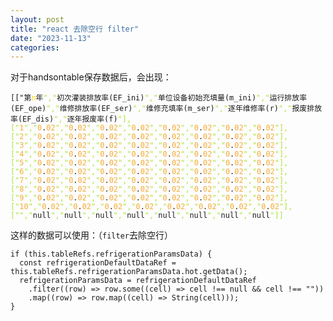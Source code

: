 ```yaml
---
layout: post
title: "react 去除空行 filter"
date: "2023-11-13"
categories: 
---
```

<p>对于handsontable保存数据后，会出现：</p>

<pre>
<code>[[&quot;第<span style="color:#ffd700">n</span>年<span style="color:#abe338">&quot;,&quot;</span>初次灌装排放率(EF_ini)<span style="color:#abe338">&quot;,&quot;</span>单位设备初始充填量(m_ini)<span style="color:#abe338">&quot;,&quot;</span>运行排放率(EF_ope)<span style="color:#abe338">&quot;,&quot;</span>维修排放率(EF_ser)<span style="color:#abe338">&quot;,&quot;</span>维修充填率(m_ser)<span style="color:#abe338">&quot;,&quot;</span>逐年维修率(r)<span style="color:#abe338">&quot;,&quot;</span>报废排放率(EF_dis)<span style="color:#abe338">&quot;,&quot;</span>逐年报废率(f)<span style="color:#abe338">&quot;],[&quot;</span><span style="color:#f5ab35">1</span><span style="color:#abe338">&quot;,&quot;</span><span style="color:#f5ab35">0</span>.<span style="color:#f5ab35">02</span><span style="color:#abe338">&quot;,&quot;</span><span style="color:#f5ab35">0</span>.<span style="color:#f5ab35">02</span><span style="color:#abe338">&quot;,&quot;</span><span style="color:#f5ab35">0</span>.<span style="color:#f5ab35">02</span><span style="color:#abe338">&quot;,&quot;</span><span style="color:#f5ab35">0</span>.<span style="color:#f5ab35">02</span><span style="color:#abe338">&quot;,&quot;</span><span style="color:#f5ab35">0</span>.<span style="color:#f5ab35">02</span><span style="color:#abe338">&quot;,&quot;</span><span style="color:#f5ab35">0</span>.<span style="color:#f5ab35">02</span><span style="color:#abe338">&quot;,&quot;</span><span style="color:#f5ab35">0</span>.<span style="color:#f5ab35">02</span><span style="color:#abe338">&quot;,&quot;</span><span style="color:#f5ab35">0</span>.<span style="color:#f5ab35">02</span><span style="color:#abe338">&quot;],[&quot;</span><span style="color:#f5ab35">2</span><span style="color:#abe338">&quot;,&quot;</span><span style="color:#f5ab35">0</span>.<span style="color:#f5ab35">02</span><span style="color:#abe338">&quot;,&quot;</span><span style="color:#f5ab35">0</span>.<span style="color:#f5ab35">02</span><span style="color:#abe338">&quot;,&quot;</span><span style="color:#f5ab35">0</span>.<span style="color:#f5ab35">02</span><span style="color:#abe338">&quot;,&quot;</span><span style="color:#f5ab35">0</span>.<span style="color:#f5ab35">02</span><span style="color:#abe338">&quot;,&quot;</span><span style="color:#f5ab35">0</span>.<span style="color:#f5ab35">02</span><span style="color:#abe338">&quot;,&quot;</span><span style="color:#f5ab35">0</span>.<span style="color:#f5ab35">02</span><span style="color:#abe338">&quot;,&quot;</span><span style="color:#f5ab35">0</span>.<span style="color:#f5ab35">02</span><span style="color:#abe338">&quot;,&quot;</span><span style="color:#f5ab35">0</span>.<span style="color:#f5ab35">02</span><span style="color:#abe338">&quot;],[&quot;</span><span style="color:#f5ab35">3</span><span style="color:#abe338">&quot;,&quot;</span><span style="color:#f5ab35">0</span>.<span style="color:#f5ab35">02</span><span style="color:#abe338">&quot;,&quot;</span><span style="color:#f5ab35">0</span>.<span style="color:#f5ab35">02</span><span style="color:#abe338">&quot;,&quot;</span><span style="color:#f5ab35">0</span>.<span style="color:#f5ab35">02</span><span style="color:#abe338">&quot;,&quot;</span><span style="color:#f5ab35">0</span>.<span style="color:#f5ab35">02</span><span style="color:#abe338">&quot;,&quot;</span><span style="color:#f5ab35">0</span>.<span style="color:#f5ab35">02</span><span style="color:#abe338">&quot;,&quot;</span><span style="color:#f5ab35">0</span>.<span style="color:#f5ab35">02</span><span style="color:#abe338">&quot;,&quot;</span><span style="color:#f5ab35">0</span>.<span style="color:#f5ab35">02</span><span style="color:#abe338">&quot;,&quot;</span><span style="color:#f5ab35">0</span>.<span style="color:#f5ab35">02</span><span style="color:#abe338">&quot;],[&quot;</span><span style="color:#f5ab35">4</span><span style="color:#abe338">&quot;,&quot;</span><span style="color:#f5ab35">0</span>.<span style="color:#f5ab35">02</span><span style="color:#abe338">&quot;,&quot;</span><span style="color:#f5ab35">0</span>.<span style="color:#f5ab35">02</span><span style="color:#abe338">&quot;,&quot;</span><span style="color:#f5ab35">0</span>.<span style="color:#f5ab35">02</span><span style="color:#abe338">&quot;,&quot;</span><span style="color:#f5ab35">0</span>.<span style="color:#f5ab35">02</span><span style="color:#abe338">&quot;,&quot;</span><span style="color:#f5ab35">0</span>.<span style="color:#f5ab35">02</span><span style="color:#abe338">&quot;,&quot;</span><span style="color:#f5ab35">0</span>.<span style="color:#f5ab35">02</span><span style="color:#abe338">&quot;,&quot;</span><span style="color:#f5ab35">0</span>.<span style="color:#f5ab35">02</span><span style="color:#abe338">&quot;,&quot;</span><span style="color:#f5ab35">0</span>.<span style="color:#f5ab35">02</span><span style="color:#abe338">&quot;],[&quot;</span><span style="color:#f5ab35">5</span><span style="color:#abe338">&quot;,&quot;</span><span style="color:#f5ab35">0</span>.<span style="color:#f5ab35">02</span><span style="color:#abe338">&quot;,&quot;</span><span style="color:#f5ab35">0</span>.<span style="color:#f5ab35">02</span><span style="color:#abe338">&quot;,&quot;</span><span style="color:#f5ab35">0</span>.<span style="color:#f5ab35">02</span><span style="color:#abe338">&quot;,&quot;</span><span style="color:#f5ab35">0</span>.<span style="color:#f5ab35">02</span><span style="color:#abe338">&quot;,&quot;</span><span style="color:#f5ab35">0</span>.<span style="color:#f5ab35">02</span><span style="color:#abe338">&quot;,&quot;</span><span style="color:#f5ab35">0</span>.<span style="color:#f5ab35">02</span><span style="color:#abe338">&quot;,&quot;</span><span style="color:#f5ab35">0</span>.<span style="color:#f5ab35">02</span><span style="color:#abe338">&quot;,&quot;</span><span style="color:#f5ab35">0</span>.<span style="color:#f5ab35">02</span><span style="color:#abe338">&quot;],[&quot;</span><span style="color:#f5ab35">6</span><span style="color:#abe338">&quot;,&quot;</span><span style="color:#f5ab35">0</span>.<span style="color:#f5ab35">02</span><span style="color:#abe338">&quot;,&quot;</span><span style="color:#f5ab35">0</span>.<span style="color:#f5ab35">02</span><span style="color:#abe338">&quot;,&quot;</span><span style="color:#f5ab35">0</span>.<span style="color:#f5ab35">02</span><span style="color:#abe338">&quot;,&quot;</span><span style="color:#f5ab35">0</span>.<span style="color:#f5ab35">02</span><span style="color:#abe338">&quot;,&quot;</span><span style="color:#f5ab35">0</span>.<span style="color:#f5ab35">02</span><span style="color:#abe338">&quot;,&quot;</span><span style="color:#f5ab35">0</span>.<span style="color:#f5ab35">02</span><span style="color:#abe338">&quot;,&quot;</span><span style="color:#f5ab35">0</span>.<span style="color:#f5ab35">02</span><span style="color:#abe338">&quot;,&quot;</span><span style="color:#f5ab35">0</span>.<span style="color:#f5ab35">02</span><span style="color:#abe338">&quot;],[&quot;</span><span style="color:#f5ab35">7</span><span style="color:#abe338">&quot;,&quot;</span><span style="color:#f5ab35">0</span>.<span style="color:#f5ab35">02</span><span style="color:#abe338">&quot;,&quot;</span><span style="color:#f5ab35">0</span>.<span style="color:#f5ab35">02</span><span style="color:#abe338">&quot;,&quot;</span><span style="color:#f5ab35">0</span>.<span style="color:#f5ab35">02</span><span style="color:#abe338">&quot;,&quot;</span><span style="color:#f5ab35">0</span>.<span style="color:#f5ab35">02</span><span style="color:#abe338">&quot;,&quot;</span><span style="color:#f5ab35">0</span>.<span style="color:#f5ab35">02</span><span style="color:#abe338">&quot;,&quot;</span><span style="color:#f5ab35">0</span>.<span style="color:#f5ab35">02</span><span style="color:#abe338">&quot;,&quot;</span><span style="color:#f5ab35">0</span>.<span style="color:#f5ab35">02</span><span style="color:#abe338">&quot;,&quot;</span><span style="color:#f5ab35">0</span>.<span style="color:#f5ab35">02</span><span style="color:#abe338">&quot;],[&quot;</span><span style="color:#f5ab35">8</span><span style="color:#abe338">&quot;,&quot;</span><span style="color:#f5ab35">0</span>.<span style="color:#f5ab35">02</span><span style="color:#abe338">&quot;,&quot;</span><span style="color:#f5ab35">0</span>.<span style="color:#f5ab35">02</span><span style="color:#abe338">&quot;,&quot;</span><span style="color:#f5ab35">0</span>.<span style="color:#f5ab35">02</span><span style="color:#abe338">&quot;,&quot;</span><span style="color:#f5ab35">0</span>.<span style="color:#f5ab35">02</span><span style="color:#abe338">&quot;,&quot;</span><span style="color:#f5ab35">0</span>.<span style="color:#f5ab35">02</span><span style="color:#abe338">&quot;,&quot;</span><span style="color:#f5ab35">0</span>.<span style="color:#f5ab35">02</span><span style="color:#abe338">&quot;,&quot;</span><span style="color:#f5ab35">0</span>.<span style="color:#f5ab35">02</span><span style="color:#abe338">&quot;,&quot;</span><span style="color:#f5ab35">0</span>.<span style="color:#f5ab35">02</span><span style="color:#abe338">&quot;],[&quot;</span><span style="color:#f5ab35">9</span><span style="color:#abe338">&quot;,&quot;</span><span style="color:#f5ab35">0</span>.<span style="color:#f5ab35">02</span><span style="color:#abe338">&quot;,&quot;</span><span style="color:#f5ab35">0</span>.<span style="color:#f5ab35">02</span><span style="color:#abe338">&quot;,&quot;</span><span style="color:#f5ab35">0</span>.<span style="color:#f5ab35">02</span><span style="color:#abe338">&quot;,&quot;</span><span style="color:#f5ab35">0</span>.<span style="color:#f5ab35">02</span><span style="color:#abe338">&quot;,&quot;</span><span style="color:#f5ab35">0</span>.<span style="color:#f5ab35">02</span><span style="color:#abe338">&quot;,&quot;</span><span style="color:#f5ab35">0</span>.<span style="color:#f5ab35">02</span><span style="color:#abe338">&quot;,&quot;</span><span style="color:#f5ab35">0</span>.<span style="color:#f5ab35">02</span><span style="color:#abe338">&quot;,&quot;</span><span style="color:#f5ab35">0</span>.<span style="color:#f5ab35">02</span><span style="color:#abe338">&quot;],[&quot;</span><span style="color:#f5ab35">10</span><span style="color:#abe338">&quot;,&quot;</span><span style="color:#f5ab35">0</span>.<span style="color:#f5ab35">02</span><span style="color:#abe338">&quot;,&quot;</span><span style="color:#f5ab35">0</span>.<span style="color:#f5ab35">02</span><span style="color:#abe338">&quot;,&quot;</span><span style="color:#f5ab35">0</span>.<span style="color:#f5ab35">02</span><span style="color:#abe338">&quot;,&quot;</span><span style="color:#f5ab35">0</span>.<span style="color:#f5ab35">02</span><span style="color:#abe338">&quot;,&quot;</span><span style="color:#f5ab35">0</span>.<span style="color:#f5ab35">02</span><span style="color:#abe338">&quot;,&quot;</span><span style="color:#f5ab35">0</span>.<span style="color:#f5ab35">02</span><span style="color:#abe338">&quot;,&quot;</span><span style="color:#f5ab35">0</span>.<span style="color:#f5ab35">02</span><span style="color:#abe338">&quot;,&quot;</span><span style="color:#f5ab35">0</span>.<span style="color:#f5ab35">02</span><span style="color:#abe338">&quot;],[&quot;</span><span style="color:#abe338">&quot;,&quot;</span>null<span style="color:#abe338">&quot;,&quot;</span>null<span style="color:#abe338">&quot;,&quot;</span>null<span style="color:#abe338">&quot;,&quot;</span>null<span style="color:#abe338">&quot;,&quot;</span>null<span style="color:#abe338">&quot;,&quot;</span>null<span style="color:#abe338">&quot;,&quot;</span>null<span style="color:#abe338">&quot;,&quot;</span>null<span style="color:#abe338">&quot;]]
</span></code></pre>

<p>这样的数据可以使用：（<code>filter</code>去除空行）</p>

<pre>
<code>if (this.tableRefs.refrigerationParamsData) {
  const refrigerationDefaultDataRef = this.tableRefs.refrigerationParamsData.hot.getData();
  refrigerationParamsData = refrigerationDefaultDataRef
    .filter((row) =&gt; row.some((cell) =&gt; cell !== null &amp;&amp; cell !== &quot;&quot;))
    .map((row) =&gt; row.map((cell) =&gt; String(cell)));
}</code></pre>

